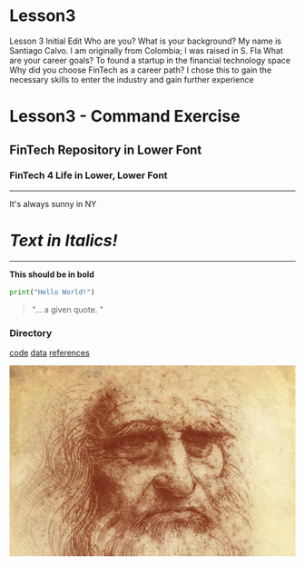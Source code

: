 # Lesson3
Lesson 3 Initial Edit
Who are you? What is your background?
My name is Santiago Calvo. I am originally from Colombia; I was raised in S. Fla
What are your career goals?
To found a startup in the financial technology space
Why did you choose FinTech as a career path?
I chose this to gain the necessary skills to enter the industry and gain further experience

# Lesson3 - Command Exercise
## FinTech Repository in Lower Font
### FinTech 4 Life in Lower, Lower Font

---

It's always sunny in NY

# *Text in Italics!*

---

**This should be in bold**

``` python
print("Hello World!")
```

> "... a given quote. "

### Directory

[code](code)
[data](data)
[references](references)

![markdown-image](davinci.jpg)
